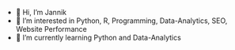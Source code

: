 - 👋 Hi, I’m Jannik
- 👀 I’m interested in Python, R, Programming, Data-Analytics, SEO, Website Performance
- 🌱 I’m currently learning Python and Data-Analytics

<!---
jwd-analyst/jwd-analyst is a ✨ special ✨ repository because its `README.md` (this file) appears on your GitHub profile.
You can click the Preview link to take a look at your changes.
--->
